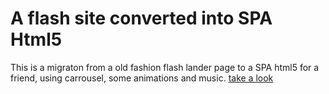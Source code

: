 # A flash site converted into SPA Html5

This is a migraton from a old fashion flash lander page to a SPA html5 for a friend, using carrousel, some animations and music.
[take a look](http://Icaro.apphb.com/)

